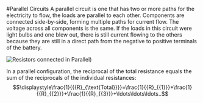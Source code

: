 #Parallel Circuits
A parallel circuit is one that has two or more paths for the electricity to flow, the loads are parallel to each other. Components are connected side-by-side, forming multiple paths for current flow. The voltage across all components is the same.
If the loads in this circuit were light bulbs and one blew out, there is still current flowing to the others because they are still in a direct path from the negative to positive terminals of the battery.

![Resistors connected in Parallel](https://img.freepik.com/premium-vector/resistors-parallel-circuit-with-symbol-simple-electric-circuit-physics-education-science_786898-13.jpg?w=1060))

In a parallel configuration, the reciprocal of the total resistance equals the sum of the reciprocals of the individual resistances:
$$\displaystyle\frac{1}{{{R}_{\text{Total}}}}=\frac{1}{{R}_{{1}}}+\frac{1}{{R}_{{2}}}+\frac{1}{{R}_{{3}}}+\ldots\ldots\ldots..$$
